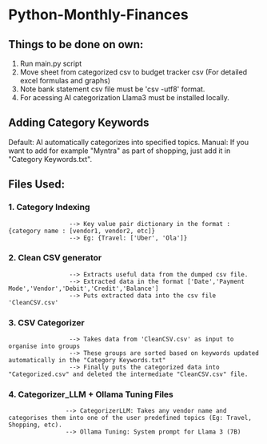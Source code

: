 # Python-Monthly-Finances

## Things to be done on own:
1. Run main.py script
2. Move sheet from categorized csv to budget tracker csv (For detailed excel formulas and graphs)
3. Note bank statement csv file must be 'csv -utf8' format.
4. For acessing AI categorization Llama3 must be installed locally.


## Adding Category Keywords
Default: AI automatically categorizes into specified topics.
Manual: If you want to add for example "Myntra" as part of shopping, just add it in "Category Keywords.txt".



## Files Used:

### 1. Category Indexing 
                     --> Key value pair dictionary in the format : {category name : [vendor1, vendor2, etc]}
                     --> Eg: {Travel: ['Uber', 'Ola']}



### 2. Clean CSV generator
                     --> Extracts useful data from the dumped csv file.
                     --> Extracted data in the format ['Date','Payment Mode','Vendor','Debit','Credit','Balance']
                     --> Puts extracted data into the csv file 'CleanCSV.csv'



### 3. CSV Categorizer 
                     --> Takes data from 'CleanCSV.csv' as input to organise into groups
                     --> These groups are sorted based on keywords updated automatically in the "Category Keywords.txt"
                     --> Finally puts the categorized data into "Categorized.csv" and deleted the intermediate "CleanCSV.csv" file.

### 4. Categorizer_LLM + Ollama Tuning Files
                    --> CategorizerLLM: Takes any vendor name and categorises them into one of the user predefined topics (Eg: Travel, Shopping, etc).
                    --> Ollama Tuning: System prompt for Llama 3 (7B)
                    

